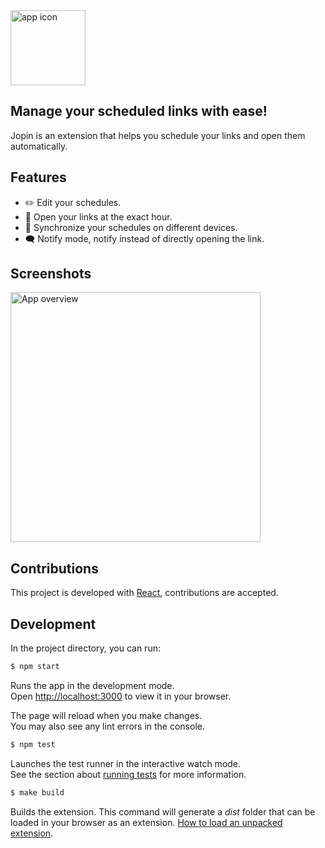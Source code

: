 <img src="https://i.imgur.com/gJNYBOR.png" alt="app icon" height="120">

## **Manage your scheduled links with ease!**

Jopin is an extension that helps you schedule your links and open them automatically.

## Features

- ✏️ Edit your schedules.
- 🚀 Open your links at the exact hour.
- 🤖 Synchronize your schedules on different devices.
- 🗨️ Notify mode, notify instead of directly opening the link.

## Screenshots

<img src="https://i.imgur.com/qmcmbpG.png" alt="App overview" height="400">

## Contributions

This project is developed with [React](https://reactjs.org/),
contributions are accepted.

## Development

In the project directory, you can run:

```bash
$ npm start
```

Runs the app in the development mode.\
Open [http://localhost:3000](http://localhost:3000) to view it in your browser.

The page will reload when you make changes.\
You may also see any lint errors in the console.

```bash
$ npm test
```

Launches the test runner in the interactive watch mode.\
See the section about [running tests](https://facebook.github.io/create-react-app/docs/running-tests) for more information.

```bash
$ make build
```

Builds the extension. This command will generate a _dist_ folder that can be loaded in your browser as an extension.
[How to load an unpacked extension](https://developer.chrome.com/docs/extensions/mv3/getstarted/#unpacked).

